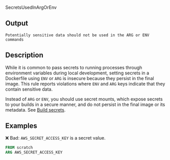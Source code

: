 SecretsUsedInArgOrEnv


## Output

```text
Potentially sensitive data should not be used in the ARG or ENV commands
```

## Description

While it is common to pass secrets to running processes
through environment variables during local development,
setting secrets in a Dockerfile using `ENV` or `ARG`
is insecure because they persist in the final image.
This rule reports violations where `ENV` and `ARG` keys
indicate that they contain sensitive data.

Instead of `ARG` or `ENV`, you should use secret mounts,
which expose secrets to your builds in a secure manner,
and do not persist in the final image or its metadata.
See [Build secrets](https://docs.docker.com/build/building/secrets/).

## Examples

❌ Bad: `AWS_SECRET_ACCESS_KEY` is a secret value.

```dockerfile
FROM scratch
ARG AWS_SECRET_ACCESS_KEY
```

